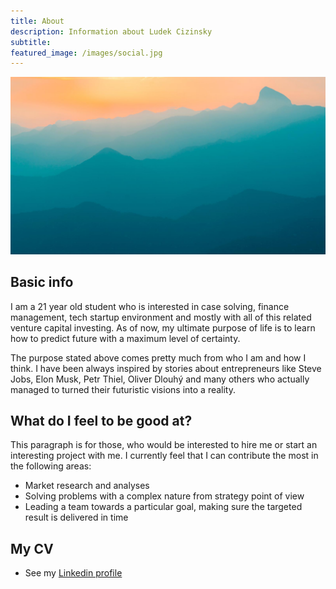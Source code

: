 ```yaml
---
title: About
description: Information about Ludek Cizinsky
subtitle:
featured_image: /images/social.jpg
---
```


![](/images/demo/demo-landscape.jpg)

## Basic info
I am a 21 year old student who is interested in case solving, finance management, tech startup environment and mostly with all of this related venture capital investing. As of now, my ultimate purpose of life is to learn how to predict future with a maximum level of certainty.

The purpose stated above comes pretty much from who I am and how I think. I have been always inspired by stories about entrepreneurs like Steve Jobs, Elon Musk, Petr Thiel, Oliver Dlouhý and many others who actually managed to turned their futuristic visions into a reality.

## What do I feel to be good at?
This paragraph is for those, who would be interested to hire me or start an interesting project with me. I currently feel that I can contribute the most in the following areas:
* Market research and analyses
* Solving problems with a complex nature from strategy point of view
* Leading a team towards a particular goal, making sure the targeted result is delivered in time

## My CV
* See my <a href="https://www.linkedin.com/in/ludek-cizinsky/">Linkedin profile</a>
